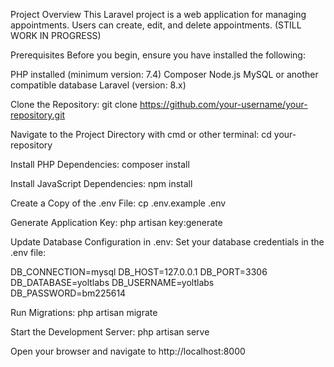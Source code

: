 Project Overview
This Laravel project is a web application for managing appointments. Users can create, edit, and delete appointments. (STILL WORK IN PROGRESS)




Prerequisites
Before you begin, ensure you have installed the following:

PHP installed (minimum version: 7.4)
Composer
Node.js 
MySQL or another compatible database 
Laravel (version: 8.x)

Clone the Repository:
git clone https://github.com/your-username/your-repository.git


Navigate to the Project Directory with cmd or other terminal:
cd your-repository

Install PHP Dependencies:
composer install

Install JavaScript Dependencies:
npm install

Create a Copy of the .env File:
cp .env.example .env


Generate Application Key:
php artisan key:generate


Update Database Configuration in .env:
Set your database credentials in the .env file:

DB_CONNECTION=mysql
DB_HOST=127.0.0.1
DB_PORT=3306
DB_DATABASE=yoltlabs
DB_USERNAME=yoltlabs
DB_PASSWORD=bm225614



Run Migrations:
php artisan migrate



Start the Development Server:
php artisan serve


Open your browser and navigate to http://localhost:8000
